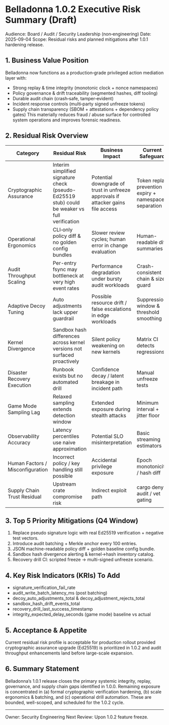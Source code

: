 # Belladonna 1.0.2 Executive Risk Summary (Draft)

Audience: Board / Audit / Security Leadership (non‑engineering)
Date: 2025-09-04
Scope: Residual risks and planned mitigations after 1.0.1 hardening release.

## 1. Business Value Position
Belladonna now functions as a production‑grade privileged action mediation layer with:
- Strong replay & time integrity (monotonic clock + nonce namespaces)
- Policy governance & drift traceability (segmented hashes, diff tooling)
- Durable audit chain (crash‑safe, tamper‑evident)
- Incident response controls (multi‑party signed unfreeze tokens)
- Supply chain transparency (SBOM + attestations + dependency policy gates)
This materially reduces fraud / abuse surface for controlled system operations and improves forensic readiness.

## 2. Residual Risk Overview
| Category | Residual Risk | Business Impact | Current Safeguard | Planned Mitigation (1.0.2) |
|----------|---------------|-----------------|-------------------|----------------------------|
| Cryptographic Assurance | Interim simplified signature check (pseudo-Ed25519 stub) could be weaker vs full verification | Potential downgrade of trust in unfreeze approvals if attacker gains file access | Token replay prevention + expiry + namespace separation | Replace stub with audited Ed25519 library & formal test vectors |
| Operational Ergonomics | CLI‑only policy diff & no golden config bundles | Slower review cycles; human error in change evaluation | Human-readable diff summaries | JSON diff mode + curated baseline config packs + optional lightweight web UI |
| Audit Throughput Scaling | Per-entry fsync may bottleneck at very high event rates | Performance degradation under bursty audit workloads | Crash-consistent chain & size guard | Batch commit (N-entry) + periodic Merkle anchor & integrity beacon |
| Adaptive Decoy Tuning | Auto adjustments lack upper guardrail | Possible resource drift / false escalations in edge workloads | Suppression window & threshold smoothing | Add mode-specific max decoy cap + telemetry on tuning decisions |
| Kernel Divergence | Sandbox hash differences across kernel versions not surfaced proactively | Silent policy weakening on new kernels | Matrix CI detects regressions | Add runtime alert when sandbox hash != baseline per kernel ID |
| Disaster Recovery Execution | Runbook exists but no automated drill | Confidence decay / latent breakage in incident path | Manual unfreeze tests | CI scenario simulating freeze → signed unfreeze workflow |
| Game Mode Sampling Lag | Relaxed sampling extends detection window | Extended exposure during stealth attacks | Minimum interval + jitter floor | Export metric integrity_expected_delay_seconds & alert on drift |
| Observability Accuracy | Latency percentiles use naive approximation | Potential SLO misinterpretation | Basic streaming estimators | Introduce HDR histogram / exponential buckets with rotation |
| Human Factors / Misconfiguration | Incorrect policy / key handling still possible | Accidental privilege exposure | Epoch monotonicity / hash diff | Golden config templates + preflight lint severity gates (DONE) |
| Supply Chain Trust Residual | Upstream crate compromise risk | Indirect exploit path | cargo deny / audit / vet gating | Add periodic SBOM diff & anomaly alerting |

## 3. Top 5 Priority Mitigations (Q4 Window)
1. Replace pseudo signature logic with real Ed25519 verification + negative test vectors.
2. Introduce audit batching + Merkle anchor every 100 entries.
3. JSON machine-readable policy diff + golden baseline config bundle.
4. Sandbox hash divergence alerting & kernel->hash inventory catalog.
5. Recovery drill CI: scripted freeze → multi-signed unfreeze scenario.

## 4. Key Risk Indicators (KRIs) To Add
- signature_verification_fail_rate
- audit_write_batch_latency_ms (post batching)
- decoy_auto_adjustments_total & decoy_adjustment_rejects_total
- sandbox_hash_drift_events_total
- recovery_drill_last_success_timestamp
- integrity_expected_delay_seconds (game mode) baseline vs actual

## 5. Acceptance & Appetite
Current residual risk profile is acceptable for production rollout provided cryptographic assurance upgrade (Ed25519) is prioritized in 1.0.2 and audit throughput enhancements land before large-scale expansion.

## 6. Summary Statement
Belladonna’s 1.0.1 release closes the primary systemic integrity, replay, governance, and supply chain gaps identified in 1.0.0. Remaining exposure is concentrated in (a) formal cryptographic verification hardening, (b) scale ergonomics & batching, and (c) operational drill automation. These are bounded, well-scoped, and scheduled for the 1.0.2 cycle.

---
Owner: Security Engineering
Next Review: Upon 1.0.2 feature freeze.
